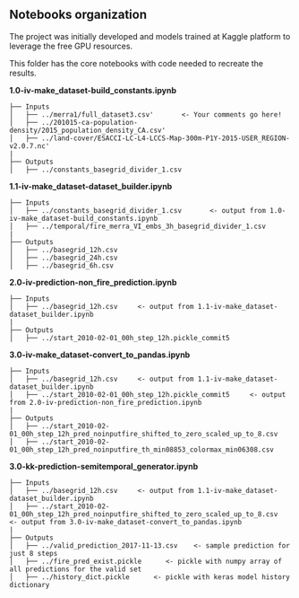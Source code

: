 Notebooks organization
------------

The project was initially developed and models trained at Kaggle platform to leverage the free GPU resources. 

This folder has the core notebooks with code needed to recreate the results.

**1.0-iv-make_dataset-build_constants.ipynb**
    
    ├── Inputs
    │   ├── ../merra1/full_dataset3.csv'       <- Your comments go here!
    │   ├── ../201015-ca-population-density/2015_population_density_CA.csv'
    │   ├── ../land-cover/ESACCI-LC-L4-LCCS-Map-300m-P1Y-2015-USER_REGION-v2.0.7.nc'
    |
    ├── Outputs
    │   ├── ../constants_basegrid_divider_1.csv
    

 **1.1-iv-make_dataset-dataset_builder.ipynb**
 
    ├── Inputs
    │   ├── ../constants_basegrid_divider_1.csv       <- output from 1.0-iv-make_dataset-build_constants.ipynb
    │   ├── ../temporal/fire_merra_VI_embs_3h_basegrid_divider_1.csv
    |
    ├── Outputs
    │   ├── ../basegrid_12h.csv
    │   ├── ../basegrid_24h.csv
    │   ├── ../basegrid_6h.csv
    
 **2.0-iv-prediction-non_fire_prediction.ipynb**
 
    ├── Inputs
    │   ├── ../basegrid_12h.csv     <- output from 1.1-iv-make_dataset-dataset_builder.ipynb
    |
    ├── Outputs
    │   ├── ../start_2010-02-01_00h_step_12h.pickle_commit5
    
 **3.0-iv-make_dataset-convert_to_pandas.ipynb**
 
    ├── Inputs
    │   ├── ../basegrid_12h.csv     <- output from 1.1-iv-make_dataset-dataset_builder.ipynb
    │   ├── ../start_2010-02-01_00h_step_12h.pickle_commit5     <- output from 2.0-iv-prediction-non_fire_prediction.ipynb
    |
    ├── Outputs
    │   ├── ../start_2010-02-01_00h_step_12h_pred_noinputfire_shifted_to_zero_scaled_up_to_8.csv
    │   ├── ../start_2010-02-01_00h_step_12h_pred_noinputfire_th_min08853_colormax_min06308.csv
    
 **3.0-kk-prediction-semitemporal_generator.ipynb**
 
    ├── Inputs
    │   ├── ../basegrid_12h.csv     <- output from 1.1-iv-make_dataset-dataset_builder.ipynb
    │   ├── ../start_2010-02-01_00h_step_12h_pred_noinputfire_shifted_to_zero_scaled_up_to_8.csv     <- output from 3.0-iv-make_dataset-convert_to_pandas.ipynb
    |
    ├── Outputs
    │   ├── ../valid_prediction_2017-11-13.csv    <- sample prediction for just 8 steps
    │   ├── ../fire_pred_exist.pickle      <- pickle with numpy array of all predictions for the valid set
    │   ├── ../history_dict.pickle      <- pickle with keras model history dictionary
    